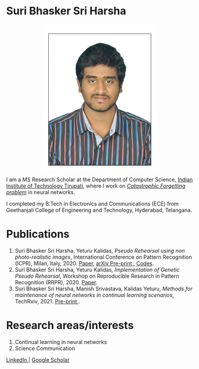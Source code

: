 # Suri Bhasker Sri Harsha

<center><img src="Bhasker Sri Harsha.jpg" align=center></center>

I am a MS Research Scholar at the Department of Computer Science, <a href="https://iittp.ac.in/">Indian Institute of Technology Tirupati</a>, where I work on _<a href="https://en.wikipedia.org/wiki/Catastrophic_interference" target="blank">Catastrophic Forgetting problem</a>_ in neural networks.

I completed my B.Tech in Electronics and Communications (ECE) from Geethanjali College of Engineering and Technology, Hyderabad, Telangana.

# Publications

1. Suri Bhasker Sri Harsha, Yeturu Kalidas, _Pseudo Rehearsal using non photo-realistic images_, International Conference on Pattern Recognition (ICPR), Milan, Italy, 2020. <a href="https://ieeexplore.ieee.org/abstract/document/9412827"> Paper</a>, <a href="https://arxiv.org/abs/2004.13414" target="blank"> arXiv Pre-print </a>, <a href="https://github.com/BhaskerSriHarsha/Genetic-Pseudo-Rehearsal">Codes</a>.
2. Suri Bhasker Sri Harsha, Yeturu Kalidas, _Implementation of Genetic Pseudo Rehearsal_, Workshop on Reproducible Research in Pattern Recognition (RRPR), 2020. <a href="https://link.springer.com/chapter/10.1007/978-3-030-76423-4_13">Paper</a>.
3. Suri Bhasker Sri Harsha, Manish Srivastava, Kalidas Yeturu, _Methods for maintenance of neural networks in continual learning scenarios_, TechRxiv, 2021. <a href="https://www.techrxiv.org/articles/preprint/Methods_for_maintenance_of_neural_networks_in_continual_learning_scenarios/14565078/1"> Pre-print </a>.

# Research areas/interests

1. Continual learning in neural networks
2. Science Communication

<a href = "https://www.linkedin.com/in/bhasker-sri-harsha" target="blank"> LinkedIn </a>| <a href="https://scholar.google.com/citations?user=uFhRzH4AAAAJ&hl=en">Google Scholar </a>
